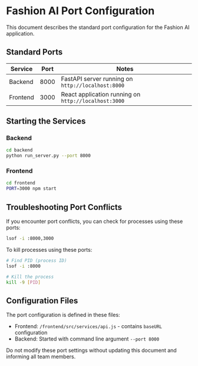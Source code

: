 # Fashion AI Port Configuration

This document describes the standard port configuration for the Fashion AI application.

## Standard Ports

| Service | Port | Notes |
|---------|------|-------|
| Backend | 8000 | FastAPI server running on `http://localhost:8000` |
| Frontend | 3000 | React application running on `http://localhost:3000` |

## Starting the Services

### Backend
```bash
cd backend
python run_server.py --port 8000
```

### Frontend
```bash
cd frontend
PORT=3000 npm start
```

## Troubleshooting Port Conflicts

If you encounter port conflicts, you can check for processes using these ports:

```bash
lsof -i :8000,3000
```

To kill processes using these ports:

```bash
# Find PID (process ID)
lsof -i :8000

# Kill the process
kill -9 [PID]
```

## Configuration Files

The port configuration is defined in these files:

- Frontend: `/frontend/src/services/api.js` - contains `baseURL` configuration
- Backend: Started with command line argument `--port 8000`

Do not modify these port settings without updating this document and informing all team members. 